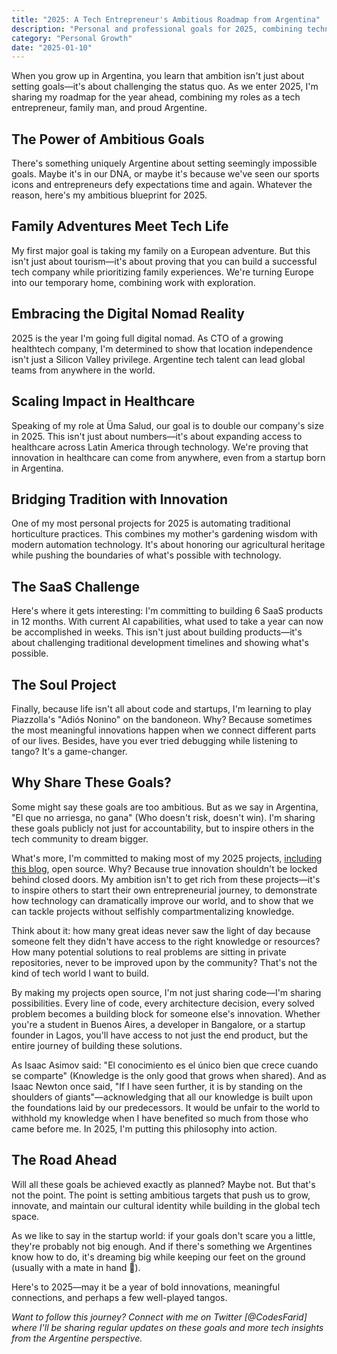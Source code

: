 ```yaml
---
title: "2025: A Tech Entrepreneur's Ambitious Roadmap from Argentina"
description: "Personal and professional goals for 2025, combining technology, family, and Argentine culture"
category: "Personal Growth"
date: "2025-01-10"
---
```


When you grow up in Argentina, you learn that ambition isn't just about setting goals—it's about challenging the status quo. As we enter 2025, I'm sharing my roadmap for the year ahead, combining my roles as a tech entrepreneur, family man, and proud Argentine.

## The Power of Ambitious Goals

There's something uniquely Argentine about setting seemingly impossible goals. Maybe it's in our DNA, or maybe it's because we've seen our sports icons and entrepreneurs defy expectations time and again. Whatever the reason, here's my ambitious blueprint for 2025.

## Family Adventures Meet Tech Life

My first major goal is taking my family on a European adventure. But this isn't just about tourism—it's about proving that you can build a successful tech company while prioritizing family experiences. We're turning Europe into our temporary home, combining work with exploration.

## Embracing the Digital Nomad Reality

2025 is the year I'm going full digital nomad. As CTO of a growing healthtech company, I'm determined to show that location independence isn't just a Silicon Valley privilege. Argentine tech talent can lead global teams from anywhere in the world.

## Scaling Impact in Healthcare

Speaking of my role at Üma Salud, our goal is to double our company's size in 2025. This isn't just about numbers—it's about expanding access to healthcare across Latin America through technology. We're proving that innovation in healthcare can come from anywhere, even from a startup born in Argentina.

## Bridging Tradition with Innovation

One of my most personal projects for 2025 is automating traditional horticulture practices. This combines my mother's gardening wisdom with modern automation technology. It's about honoring our agricultural heritage while pushing the boundaries of what's possible with technology.

## The SaaS Challenge

Here's where it gets interesting: I'm committing to building 6 SaaS products in 12 months. With current AI capabilities, what used to take a year can now be accomplished in weeks. This isn't just about building products—it's about challenging traditional development timelines and showing what's possible.

## The Soul Project

Finally, because life isn't all about code and startups, I'm learning to play Piazzolla's "Adiós Nonino" on the bandoneon. Why? Because sometimes the most meaningful innovations happen when we connect different parts of our lives. Besides, have you ever tried debugging while listening to tango? It's a game-changer.

## Why Share These Goals?
Some might say these goals are too ambitious. But as we say in Argentina, "El que no arriesga, no gana" (Who doesn't risk, doesn't win). I'm sharing these goals publicly not just for accountability, but to inspire others in the tech community to dream bigger.

What's more, I'm committed to making most of my 2025 projects, [including this blog](https://github.com/Super-Ninja-Developers/faridcodes), open source. Why? Because true innovation shouldn't be locked behind closed doors. My ambition isn't to get rich from these projects—it's to inspire others to start their own entrepreneurial journey, to demonstrate how technology can dramatically improve our world, and to show that we can tackle projects without selfishly compartmentalizing knowledge.

Think about it: how many great ideas never saw the light of day because someone felt they didn't have access to the right knowledge or resources? How many potential solutions to real problems are sitting in private repositories, never to be improved upon by the community? That's not the kind of tech world I want to build.

By making my projects open source, I'm not just sharing code—I'm sharing possibilities. Every line of code, every architecture decision, every solved problem becomes a building block for someone else's innovation. Whether you're a student in Buenos Aires, a developer in Bangalore, or a startup founder in Lagos, you'll have access to not just the end product, but the entire journey of building these solutions.

As Isaac Asimov said: "El conocimiento es el único bien que crece cuando se comparte" (Knowledge is the only good that grows when shared). And as Isaac Newton once said, "If I have seen further, it is by standing on the shoulders of giants"—acknowledging that all our knowledge is built upon the foundations laid by our predecessors. It would be unfair to the world to withhold my knowledge when I have benefited so much from those who came before me. In 2025, I'm putting this philosophy into action.

## The Road Ahead

Will all these goals be achieved exactly as planned? Maybe not. But that's not the point. The point is setting ambitious targets that push us to grow, innovate, and maintain our cultural identity while building in the global tech space.

As we like to say in the startup world: if your goals don't scare you a little, they're probably not big enough. And if there's something we Argentines know how to do, it's dreaming big while keeping our feet on the ground (usually with a mate in hand 🧉).

Here's to 2025—may it be a year of bold innovations, meaningful connections, and perhaps a few well-played tangos.

*Want to follow this journey? Connect with me on Twitter [@CodesFarid] where I'll be sharing regular updates on these goals and more tech insights from the Argentine perspective.*